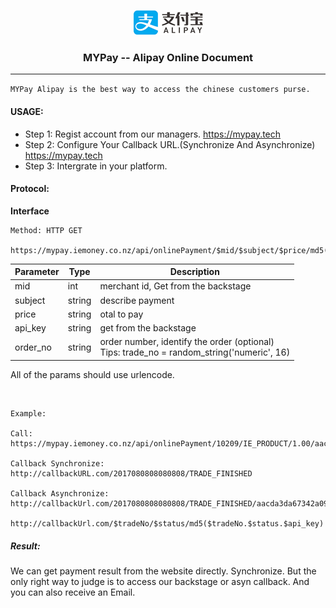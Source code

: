 <p align="center"><img src="/alipay.png">
<h3 align="center">MYPay -- Alipay Online Document</h3><hr>
</p>

``
MYPay Alipay is the best way to access the chinese customers purse.
``

#### USAGE:

* Step 1: Regist account from our managers. <a href="https://mypay.tech">https://mypay.tech</a>
* Step 2: Configure Your Callback URL.(Synchronize And Asynchronize) <a href="https://mypay.tech">https://mypay.tech</a>
* Step 3: Intergrate in your platform.

#### Protocol:

**Interface**

```
Method: HTTP GET

https://mypay.iemoney.co.nz/api/onlinePayment/$mid/$subject/$price/md5($mid.$subject.$price.$api_key)/$order_no
```

|Parameter	|Type 	|Description|
|-----------|-------|-----------|
|mid        |int |merchant id, Get from the backstage|
|subject    |string  |describe payment|
|price      |string  |otal to pay|
|api_key    |string  |get from the backstage|
|order_no   |string  |order number, identify the order (optional)<br/>Tips: trade_no = random_string('numeric', 16)|

All of the params should use urlencode.

<br/>

```
Example:

Call:
https://mypay.iemoney.co.nz/api/onlinePayment/10209/IE_PRODUCT/1.00/aacda3da67342a0961faa7c631041871/2017080808080808

Callback Synchronize:
http://callbackURL.com/2017080808080808/TRADE_FINISHED

Callback Asynchronize:
http://callbackUrl.com/2017080808080808/TRADE_FINISHED/aacda3da67342a0961faa7c631041871

http://callbackUrl.com/$tradeNo/$status/md5($tradeNo.$status.$api_key)

```

##### Result:

We can get payment result from the website directly. Synchronize.
But the only right way to judge is to access our backstage or asyn callback. And you can also receive an Email.


